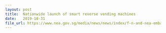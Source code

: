 ```yaml
---
layout: post
title:  Nationwide launch of smart reverse vending machines
date:   2019-10-31
file_url: https://www.nea.gov.sg/media/news/news/index/f-n-and-nea-embark-on-recycling-programme
---
```


